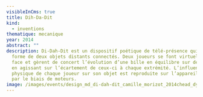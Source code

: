 ```yaml
---
visibleInCms: true
title: Dih-Da-Dit
kind:
  - inventions
thematique: mecanique
year: 2014
abstract: ""
description: Di-Dah-Dit est un dispositif poétique de télé-présence qui prend la
  forme de deux objets distants connectés. Deux joueurs se font virtuellement
  face et gèrent de concert l’évolution d’une bille en équilibre sur deux rails,
  en agissant sur l’écartement de ceux-ci à chaque extrémité. L’influence
  physique de chaque joueur sur son objet est reproduite sur l’appareil distant
  par le biais de moteurs.
image: /images/events/design_md_di-dah-dit_camille_morizot_2014chead_dylanperrenoud_01_0.jpg
---
```

